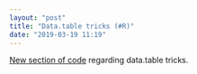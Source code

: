 ```yaml
---
layout: "post"
title: "Data.table tricks (#R)"
date: "2019-03-19 11:19"
---
```


[New section of code](/Code.html#datatable-tricks) regarding data.table tricks. 
